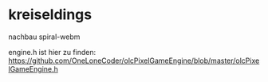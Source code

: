 # kreiseldings
nachbau spiral-webm

engine.h ist hier zu finden: https://github.com/OneLoneCoder/olcPixelGameEngine/blob/master/olcPixelGameEngine.h
